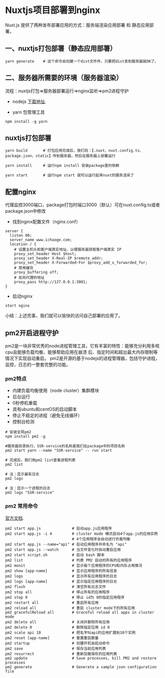# Nuxtjs项目部署到nginx
Nuxt.js 提供了两种发布部署应用的方式：服务端渲染应用部署 和 静态应用部署。

## 一、nuxtjs打包部署（静态应用部署）
```shell
yarn generate    # 这个命令会创建一个dist文件件，只要把dist丢到服务器就OK了。
```

## 二、服务器所需要的环境（服务器渲染）
流程：nuxtjs打包=>服务器部署运行=>nginx监听=>pm2进程守护

- nodejs [下载地址](http://nodejs.cn/download/).

- yarn 包管理工具
```shell
npm install -g yarn
```

## nuxtjs打包部署

```shell
yarn build       # 打包应用完成后，我们将：【.nuxt、nuxt.config.ts、package.json、static】传到服务器，然后在服务器上部署运行

yarn install     # 运行npm install 安装package里的依赖

yarn start       # 运行npm start 就可以运行起来nuxt的服务渲染了
```

## 配置nginx
代理监控3000端口，package打包时端口3000（默认）可在nuxt.config.ts或者package.json中修改

- 找到nginx配置文件（nginx.conf）
```shell
server {
  listen 80; 
  server_name www.ichaoge.com;
  location / {
    # 设置主机头和客户端真实地址，以便服务器获取客户端真实 IP
    proxy_set_header Host $host;
    proxy_set_header X-Real-IP $remote_addr;
    proxy_set_header X-Forwarded-For $proxy_add_x_forwarded_for;
    # 禁用缓存
    proxy_buffering off;
    # 反向代理的地址
    proxy_pass http://127.0.0.1:3001;
}
```

- 启动nginx
```shell
start nginx
```

小结：上述完事，我们就可以愉快的访问自己部署的应用了。

## pm2开启进程守护
pm2是一块非常优秀的node进程管理工具，它有丰富的特性：能够充分利用多核cpu且能够负载均衡、能够帮助应用在崩溃 后、指定时间和超出最大内存限制等 情况下实现自动重启。
pm2是开源的基于nodejs的进程管理器，包括守护进程，监控，日志的一整套完整的功能。

### pm2特点
- 内建负载均衡使用（node cluster）集群模块
- 后台运行
- 0秒停机重载
- 具有ubuntu和centOS的启动脚本
- 停止不稳定的进程（避免无线循环）
- 控制台检测



```shell
# 安装全局pm2
npm install pm2 -g

#服务器目录执行，SSR-service的名称是我们在package中的项目名称
pm2 start yarn --name "SSR-service" -- run start

# 完成后，我们用pm2 list查看进程列表
pm2 list

# 注：显示最有日志
pm2 logs

# 注：显示一个进程的日志
pm2 logs "SSR-service"
```

### pm2 常用命令
[官方文档](https://pm2.keymetrics.io/).
```shell
pm2 start app.js              # 启动app.js应用程序
pm2 start app.js -i 4         # cluster mode 模式启动4个app.js的应用实例
                              # 4个应用程序会自动进行负载均衡
pm2 start app.js --name="api" # 启动应用程序并命名为 "api"
pm2 start app.js --watch      # 当文件变化时自动重启应用
pm2 start script.sh           # 启动 bash 脚本
pm2 list                      # 列表 PM2 启动的所有的应用程序
pm2 monit                     # 显示每个应用程序的CPU和内存占用情况
pm2 show [app-name]           # 显示应用程序的所有信息
pm2 logs                      # 显示所有应用程序的日志
pm2 logs [app-name]           # 显示指定应用程序的日志
pm2 flush                     # 清空所有日志文件
pm2 stop all                  # 停止所有的应用程序
pm2 stop 0                    # 停止 id为 0的指定应用程序
pm2 restart all               # 重启所有应用
pm2 reload all                # 重启 cluster mode下的所有应用
pm2 gracefulReload all        # Graceful reload all apps in cluster mode
pm2 delete all                # 关闭并删除所有应用
pm2 delete 0                  # 删除指定应用 id 0
pm2 scale api 10              # 把名字叫api的应用扩展到10个实例
pm2 reset [app-name]          # 重置重启数量
pm2 startup                   # 创建开机自启动命令
pm2 save                      # 保存当前应用列表
pm2 resurrect                 # 重新加载保存的应用列表
pm2 update                    # Save processes, kill PM2 and restore processes
pm2 generate                  # Generate a sample json configuration file
```